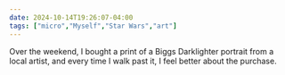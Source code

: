 ```yaml
---
date: 2024-10-14T19:26:07-04:00
tags: ["micro","Myself","Star Wars","art"]
---
```

Over the weekend, I bought a print of a Biggs Darklighter portrait from a local artist, and every time I walk past it, I feel better about the purchase.
